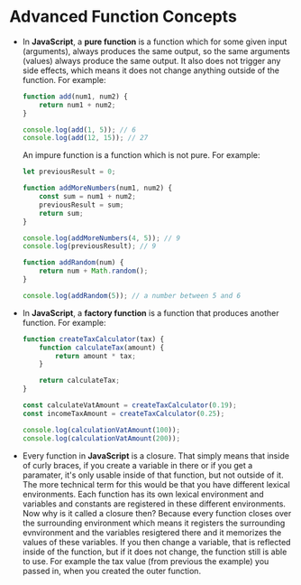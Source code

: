 # Advanced Function Concepts

- In **JavaScript**, a **pure function** is a function which for some given input (arguments), always produces the same output, so the same arguments (values) always produce the same output. It also does not trigger any side effects, which means it does not change anything outside of the function. For example:

    ```js
    function add(num1, num2) {
        return num1 + num2;
    }

    console.log(add(1, 5)); // 6
    console.log(add(12, 15)); // 27
    ```

    An impure function is a function which is not pure. For example:

    ```js
    let previousResult = 0;

    function addMoreNumbers(num1, num2) {
        const sum = num1 + num2;
        previousResult = sum;
        return sum;
    }

    console.log(addMoreNumbers(4, 5)); // 9
    console.log(previousResult); // 9

    function addRandom(num) {
        return num + Math.random();
    }

    console.log(addRandom(5)); // a number between 5 and 6
    ```

- In **JavaScript**, a **factory function** is a function that produces another function. For example:

    ```js
    function createTaxCalculator(tax) {
        function calculateTax(amount) {
            return amount * tax;
        }

        return calculateTax;
    }

    const calculateVatAmount = createTaxCalculator(0.19);
    const incomeTaxAmount = createTaxCalculator(0.25);

    console.log(calculationVatAmount(100));
    console.log(calculationVatAmount(200));
    ```

- Every function in **JavaScript** is a closure. That simply means that inside of curly braces, if you create a variable in there or if you get a paramater, it's only usable inside of that function, but not outside of it. The more technical term for this would be that you have different lexical environments. Each function has its own lexical environment and variables and constants are registered in these different environments. Now why is it called a closure then? Because every function closes over the surrounding environment which means it registers the surrounding evnvironment and the variables resigtered there and it memorizes the values of these variables. If you then change a variable, that is reflected inside of the function, but if it does not change, the function still is able to use. For example the tax value (from previous the example) you passed in, when you created the outer function.
